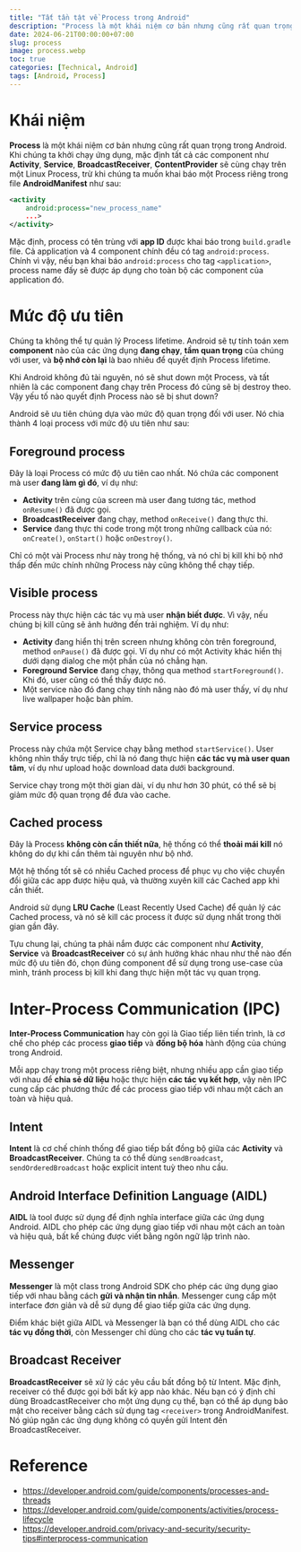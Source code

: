 ```yaml
---
title: "Tất tần tật về Process trong Android"
description: "Process là một khái niệm cơ bản nhưng cũng rất quan trọng trong Android. Khi chúng ta khởi chạy ứng dụng, mặc định tất cả các component như Activity, Service, BroadcastReceiver, ContentProvider sẽ cùng chạy trên một Linux Process."
date: 2024-06-21T00:00:00+07:00
slug: process
image: process.webp
toc: true
categories: [Technical, Android]
tags: [Android, Process]
---
```


# Khái niệm

**Process** là một khái niệm cơ bản nhưng cũng rất quan trọng trong Android. Khi chúng ta khởi chạy ứng dụng, mặc định tất cả các component như **Activity**, **Service**, **BroadcastReceiver**, **ContentProvider** sẽ cùng chạy trên một Linux Process, trừ khi chúng ta muốn khai báo một Process riêng trong file **AndroidManifest** như sau:

```xml
<activity
    android:process="new_process_name"
    ...>
</activity>
```

Mặc định, process có tên trùng với **app ID** được khai báo trong `build.gradle` file. Cả application và 4 component chính đều có tag `android:process`. Chính vì vậy, nếu bạn khai báo `android:process` cho tag `<application>`, process name đấy sẽ được áp dụng cho toàn bộ các component của application đó.

# Mức độ ưu tiên

Chúng ta không thể tự quản lý Process lifetime. Android sẽ tự tính toán xem **component** nào của các ứng dụng **đang chạy**, **tầm quan trọng** của chúng với user, và **bộ nhớ còn lại** là bao nhiêu để quyết định Process lifetime.

Khi Android không đủ tài nguyên, nó sẽ shut down một Process, và tất nhiên là các component đang chạy trên Process đó cũng sẽ bị destroy theo. Vậy yếu tố nào quyết định Process nào sẽ bị shut down?

Android sẽ ưu tiên chúng dựa vào mức độ quan trọng đối với user. Nó chia thành 4 loại process với mức độ ưu tiên như sau:

## Foreground process

Đây là loại Process có mức độ ưu tiên cao nhất. Nó chứa các component mà user **đang làm gì đó**, ví dụ như:

* **Activity** trên cùng của screen mà user đang tương tác, method `onResume()` đã được gọi.
* **BroadcastReceiver** đang chạy, method `onReceive()` đang thực thi.
* **Service** đang thực thi code trong một trong những callback của nó: `onCreate()`, `onStart()` hoặc `onDestroy()`.

Chỉ có một vài Process như này trong hệ thống, và nó chỉ bị kill khi bộ nhớ thấp đến mức chính những Process này cũng không thể chạy tiếp.

## Visible process

Process này thực hiện các tác vụ mà user **nhận biết được**. Vì vậy, nếu chúng bị kill cũng sẽ ảnh hưởng đến trải nghiệm. Ví dụ như:

* **Activity** đang hiển thị trên screen nhưng không còn trên foreground, method `onPause()` đã được gọi. Ví dụ như có một Activity khác hiển thị dưới dạng dialog che một phần của nó chẳng hạn.
* **Foreground Service** đang chạy, thông qua method `startForeground()`. Khi đó, user cũng có thể thấy được nó.
* Một service nào đó đang chạy tính năng nào đó mà user thấy, ví dụ như live wallpaper hoặc bàn phím.

## Service process

Process này chứa một Service chạy bằng method `startService()`. User không nhìn thấy trực tiếp, chỉ là nó đang thực hiện **các tác vụ mà user quan tâm**, ví dụ như upload hoặc download data dưới background.

Service chạy trong một thời gian dài, ví dụ như hơn 30 phút, có thể sẽ bị giảm mức độ quan trọng để đưa vào cache.

## Cached process

Đây là Process **không còn cần thiết nữa**, hệ thống có thể **thoải mái kill** nó không do dự khi cần thêm tài nguyên như bộ nhớ.

Một hệ thống tốt sẽ có nhiều Cached process để phục vụ cho việc chuyển đổi giữa các app được hiệu quả, và thường xuyên kill các Cached app khi cần thiết.

Android sử dụng **LRU Cache** (Least Recently Used Cache) để quản lý các Cached process, và nó sẽ kill các process ít được sử dụng nhất trong thời gian gần đây.

Tựu chung lại, chúng ta phải nắm được các component như **Activity**, **Service** và **BroadcastReceiver** có sự ảnh hưởng khác nhau như thế nào đến mức độ ưu tiên đó, chọn đúng component để sử dụng trong use-case của mình, tránh process bị kill khi đang thực hiện một tác vụ quan trọng.

# Inter-Process Communication (IPC)

**Inter-Process Communication** hay còn gọi là Giao tiếp liên tiến trình, là cơ chế cho phép các process **giao tiếp** và **đồng bộ hóa** hành động của chúng trong Android.

Mỗi app chạy trong một process riêng biệt, nhưng nhiều app cần giao tiếp với nhau để **chia sẻ dữ liệu** hoặc thực hiện **các tác vụ kết hợp**, vậy nên IPC cung cấp các phương thức để các process giao tiếp với nhau một cách an toàn và hiệu quả.

## Intent

**Intent** là cơ chế chính thống để giao tiếp bất đồng bộ giữa các **Activity** và **BroadcastReceiver**. Chúng ta có thể dùng  `sendBroadcast`, `sendOrderedBroadcast` hoặc explicit intent tuỳ theo nhu cầu.

## Android Interface Definition Language (AIDL)

**AIDL** là tool được sử dụng để định nghĩa interface giữa các ứng dụng Android. AIDL cho phép các ứng dụng giao tiếp với nhau một cách an toàn và hiệu quả, bất kể chúng được viết bằng ngôn ngữ lập trình nào.

## Messenger

**Messenger** là một class trong Android SDK cho phép các ứng dụng giao tiếp với nhau bằng cách **gửi và nhận tin nhắn**. Messenger cung cấp một interface đơn giản và dễ sử dụng để giao tiếp giữa các ứng dụng.

Điểm khác biệt giữa AIDL và Messenger là bạn có thể dùng AIDL cho các **tác vụ đồng thời**, còn Messenger chỉ dùng cho các **tác vụ tuần tự**.

## Broadcast Receiver

**BroadcastReceiver** sẽ xử lý các yêu cầu bất đồng bộ từ Intent. Mặc định, receiver có thể được gọi bởi bất kỳ app nào khác. Nếu bạn có ý định chỉ dùng BroadcastReceiver cho một ứng dụng cụ thể, bạn có thể áp dụng bảo mật cho receiver bằng cách sử dụng tag `<receiver>` trong AndroidManifest. Nó giúp ngăn các ứng dụng không có quyền gửi Intent đến BroadcastReceiver.

# Reference

* https://developer.android.com/guide/components/processes-and-threads
* https://developer.android.com/guide/components/activities/process-lifecycle
* https://developer.android.com/privacy-and-security/security-tips#interprocess-communication

